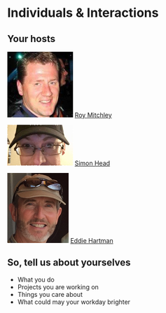 # Individuals & Interactions

## Your hosts

![Roy Mitchley](/images/folk/roy-mitchley.png)  [Roy Mitchley](https://w3.ibm.com/bluepages/profile.html?uid=084208806)

![Simon Head](/images/folk/simon-head.png) [Simon Head](https://w3.ibm.com/bluepages/profile.html?uid=115936866)

![](/images/folk/eddie-hartman.png) [Eddie Hartman](https://w3.ibm.com/bluepages/profile.html?uid=010196806)

## So, tell us about yourselves

* What you do
* Projects you are working on
* Things you care about
* What could may your workday brighter
